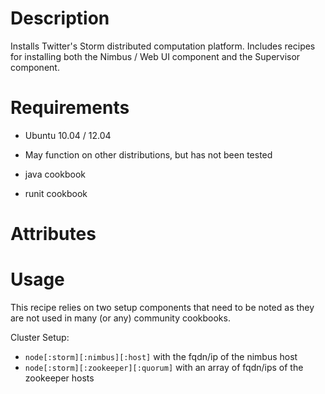 Description
===========
Installs Twitter's Storm distributed computation platform.  Includes recipes for installing
both the Nimbus / Web UI component and the Supervisor component.

Requirements
============
* Ubuntu 10.04 / 12.04
* May function on other distributions, but has not been tested

* java cookbook
* runit cookbook

Attributes
==========

Usage
=====

This recipe relies on two setup components that need to be noted as they are not used
in many (or any) community cookbooks.

Cluster Setup:
- `node[:storm][:nimbus][:host]` with the fqdn/ip of the nimbus host
- `node[:storm][:zookeeper][:quorum]` with an array of fqdn/ips of the zookeeper hosts
